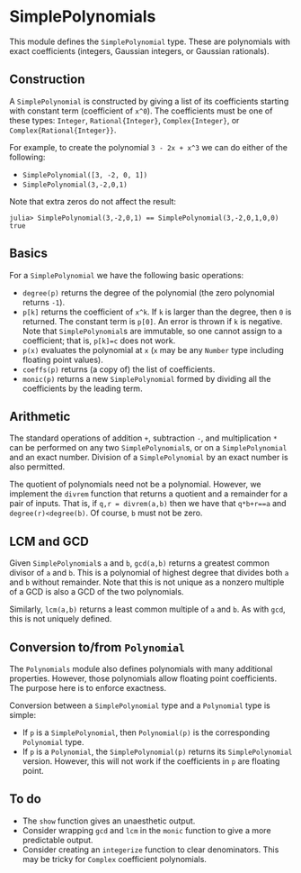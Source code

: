 # SimplePolynomials

This module defines the `SimplePolynomial` type. These are polynomials
with exact coefficients (integers, Gaussian integers, or Gaussian rationals).


## Construction

A `SimplePolynomial` is constructed by giving a list of its
coefficients starting with constant term (coefficient of `x^0`). The
coefficients must be one of these types: `Integer`, `Rational{Integer}`,
`Complex{Integer}`, or `Complex{Rational{Integer}}`.

For example, to create the polynomial `3 - 2x + x^3` we can do
either of the following:
* `SimplePolynomial([3, -2, 0, 1])`
* `SimplePolynomial(3,-2,0,1)`

Note that extra zeros do not affect the result:
```
julia> SimplePolynomial(3,-2,0,1) == SimplePolynomial(3,-2,0,1,0,0)
true
```

## Basics

For a `SimplePolynomial` we have the following basic operations:
* `degree(p)` returns the degree of the polynomial (the zero polynomial
  returns `-1`).
* `p[k]` returns the coefficient of `x^k`. If `k` is larger than the degree,
then `0` is returned. The constant term is `p[0]`. An error is thrown if
`k` is negative. Note that `SimplePolynomial`s are immutable, so one cannot
assign to a coefficient; that is, `p[k]=c` does not work.
* `p(x)` evaluates the polynomial at `x` (`x` may be any `Number` type
  including floating point values).
* `coeffs(p)` returns (a copy of) the list of coefficients.
* `monic(p)` returns a new `SimplePolynomial` formed by dividing
all the coefficients by the leading term.


## Arithmetic

The standard operations of addition `+`, subtraction `-`, and
multiplication `*` can be performed on any two `SimplePolynomial`s,
or on a `SimplePolynomial` and an exact number.
Division of a `SimplePolynomial` by an exact number is also permitted.

The quotient of polynomials need not be a polynomial. However, we
implement the `divrem` function that returns a quotient and a remainder
for a pair of inputs. That is, if `q,r = divrem(a,b)` then we have that
`q*b+r==a` and `degree(r)<degree(b)`. Of course, `b` must not be zero.

## LCM and GCD

Given  `SimplePolynomial`s `a` and `b`, `gcd(a,b)` returns a greatest
common divisor of `a` and `b`. This is a polynomial of highest degree
that divides both `a` and `b` without remainder. Note that this is
not unique as a nonzero multiple of a GCD is also a GCD of the two
polynomials.

Similarly, `lcm(a,b)` returns a least common multiple of `a` and `b`.
As with `gcd`, this is not uniquely defined.

## Conversion to/from `Polynomial`

The `Polynomials` module also defines polynomials with many additional
properties. However, those polynomials allow floating point coefficients.
The purpose here is to enforce exactness.

Conversion between a `SimplePolynomial` type and a `Polynomial` type is
simple:
* If `p` is a `SimplePolynomial`, then `Polynomial(p)` is the corresponding
`Polynomial` type.
* If `p` is a `Polynomial`, the `SimplePolynomial(p)` returns its
`SimplePolynomial` version. However, this will not work if the coefficients
in `p` are floating point. 





## To do

* The `show` function gives an unaesthetic output.
* Consider wrapping `gcd` and `lcm` in the `monic` function to give a
more predictable output.
* Consider creating an `integerize` function to clear denominators. This
may be tricky for `Complex` coefficient polynomials.

